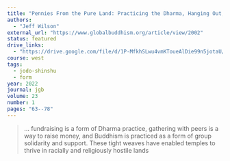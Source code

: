 ```yaml
---
title: "Pennies From the Pure Land: Practicing the Dharma, Hanging Out, and Raising Funds for the Oldest Buddhist Temple Outside Asia"
authors:
  - "Jeff Wilson"
external_url: "https://www.globalbuddhism.org/article/view/2002"
status: featured
drive_links:
  - "https://drive.google.com/file/d/1P-MfkhSLwu4vmKToueAlDie99n5jotaU/view?usp=drivesdk"
course: west
tags:
  - jodo-shinshu
  - form
year: 2022
journal: jgb
volume: 23
number: 1
pages: "63--78"
---
```


> … fundraising is a form of Dharma practice, gathering with peers is a way to raise money, and Buddhism is practiced as a form of group solidarity and support. These tight weaves have enabled temples to thrive in racially and religiously hostile lands
